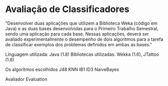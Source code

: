 # Avaliação de Classificadores

"Desenvolver duas aplicações que utilizem a Biblioteca Weka (código em Java) e as duas bases desenvolvidas para o Primeiro Trabalho Semestral, sendo uma aplicação para cada base. Nessas aplicações, deverá ser avaliado experimentalmente o desempenho de dois algoritmos para a tarefa de classificar exemplos dos problemas definidos em ambas as bases."

Linguagem utilizada: Java (1.8)
Bibliotecas utilizadas: Wekka (1.6), JTattoo (1.6) 

Os algorítmos escolhidos
  J48
  KNN
  IB1
  ID3
  NaiveBayes
  
Avaliador
  Evaluation
